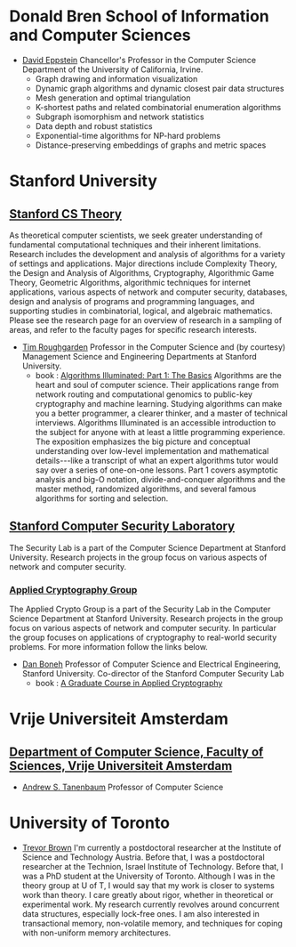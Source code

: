 # Donald Bren School of Information and Computer Sciences

* [David Eppstein](http://www.ics.uci.edu/~eppstein/)  Chancellor's Professor in the Computer Science Department of the University of California, Irvine.
    * Graph drawing and information visualization
    * Dynamic graph algorithms and dynamic closest pair data structures
    * Mesh generation and optimal triangulation
    * K-shortest paths and related combinatorial enumeration algorithms
    * Subgraph isomorphism and network statistics
    * Data depth and robust statistics
    * Exponential-time algorithms for NP-hard problems
    * Distance-preserving embeddings of graphs and metric spaces

# Stanford University

## [Stanford CS Theory](https://theory.stanford.edu)

As theoretical computer scientists, we seek greater understanding of fundamental computational techniques and their inherent limitations. Research includes the development and analysis of algorithms for a variety of settings and applications. Major directions include Complexity Theory, the Design and Analysis of Algorithms, Cryptography, Algorithmic Game Theory, Geometric Algorithms, algorithmic techniques for internet applications, various aspects of network and computer security, databases, design and analysis of programs and programming languages, and supporting studies in combinatorial, logical, and algebraic mathematics. Please see the research page for an overview of research in a sampling of areas, and refer to the faculty pages for specific research interests.

* [Tim Roughgarden](http://theory.stanford.edu/~tim/)  Professor in the Computer Science and (by courtesy) Management Science and Engineering Departments at Stanford University.
   * book : [Algorithms Illuminated: Part 1: The Basics](https://www.amazon.com/dp/0999282905)  Algorithms are the heart and soul of computer science. Their applications range from network routing and computational genomics to public-key cryptography and machine learning. Studying algorithms can make you a better programmer, a clearer thinker, and a master of technical interviews. Algorithms Illuminated is an accessible introduction to the subject for anyone with at least a little programming experience. The exposition emphasizes the big picture and conceptual understanding over low-level implementation and mathematical details---like a transcript of what an expert algorithms tutor would say over a series of one-on-one lessons. Part 1 covers asymptotic analysis and big-O notation, divide-and-conquer algorithms and the master method, randomized algorithms, and several famous algorithms for sorting and selection.

## [Stanford Computer Security Laboratory](https://seclab.stanford.edu/) 

The Security Lab is a part of the Computer Science Department at Stanford University. Research projects in the group focus on various aspects of network and computer security.

   ### [Applied Cryptography Group](https://crypto.stanford.edu/)

   The Applied Crypto Group is a part of the Security Lab in the Computer Science Department at Stanford University. Research projects in the group focus on various aspects of network and computer security. In particular the group focuses on applications of cryptography to real-world security problems. For more information follow the links below.

* [Dan Boneh](https://crypto.stanford.edu/~dabo/)  Professor of Computer Science and Electrical Engineering, Stanford University. 
Co-director of the Stanford Computer Security Lab
   * book : [A Graduate Course in Applied Cryptography](http://toc.cryptobook.us/)

# Vrije Universiteit Amsterdam

## [Department of Computer Science, Faculty of Sciences, Vrije Universiteit Amsterdam](http://www.cs.vu.nl)

* [Andrew S. Tanenbaum](http://www.cs.vu.nl/~ast/)  Professor of Computer Science

# University of Toronto

* [Trevor Brown](http://www.cs.utoronto.ca/~tabrown/)  I'm currently a postdoctoral researcher at the Institute of Science and Technology Austria. Before that, I was a postdoctoral researcher at the Technion, Israel Institute of Technology. Before that, I was a PhD student at the University of Toronto. Although I was in the theory group at U of T, I would say that my work is closer to systems work than theory. I care greatly about rigor, whether in theoretical or experimental work. My research currently revolves around concurrent data structures, especially lock-free ones. I am also interested in transactional memory, non-volatile memory, and techniques for coping with non-uniform memory architectures.

